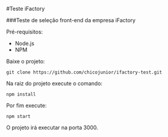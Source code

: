 #Teste iFactory

###Teste de seleção front-end da empresa iFactory

Pré-requisitos:
* Node.js
* NPM

Baixe o projeto:

```shell
git clone https://github.com/chicojunior/ifactory-test.git
```

Na raiz do projeto execute o comando:

```shell
npm install
```

Por fim execute:

```shell
npm start
```

O projeto irá executar na porta 3000.
